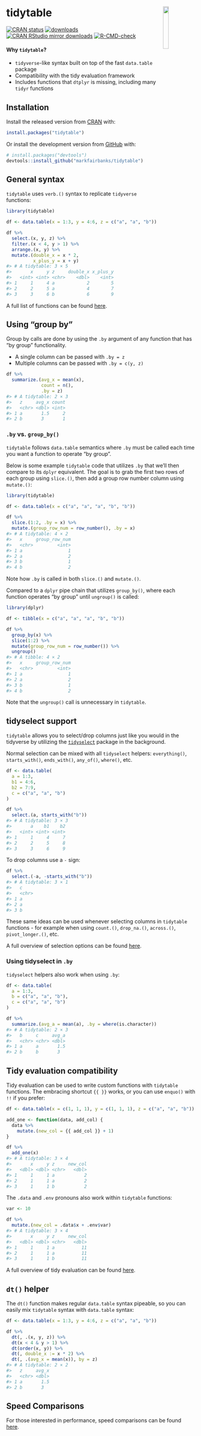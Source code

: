 
<!-- README.md is generated from README.Rmd. Please edit that file -->

# tidytable <img id="logo" src="man/figures/logo.png" align="right" width="17%" height="17%" />

<!-- badges: start -->

[![CRAN
status](https://www.r-pkg.org/badges/version/tidytable)](https://cran.r-project.org/package=tidytable)
[![downloads](http://cranlogs.r-pkg.org/badges/grand-total/tidytable?color=grey)](https://r-pkg.org/pkg/tidytable)
[![CRAN RStudio mirror
downloads](https://cranlogs.r-pkg.org/badges/last-month/tidytable?color=blue)](https://markfairbanks.github.io/tidytable/)
[![R-CMD-check](https://github.com/markfairbanks/tidytable/workflows/R-CMD-check/badge.svg)](https://github.com/markfairbanks/tidytable/actions)
<!-- badges: end -->

#### Why `tidytable`?

-   `tidyverse`-like syntax built on top of the fast `data.table`
    package
-   Compatibility with the tidy evaluation framework
-   Includes functions that `dtplyr` is missing, including many `tidyr`
    functions

## Installation

Install the released version from [CRAN](https://CRAN.R-project.org)
with:

``` r
install.packages("tidytable")
```

Or install the development version from [GitHub](https://github.com/)
with:

``` r
# install.packages("devtools")
devtools::install_github("markfairbanks/tidytable")
```

## General syntax

`tidytable` uses `verb.()` syntax to replicate `tidyverse` functions:

``` r
library(tidytable)

df <- data.table(x = 1:3, y = 4:6, z = c("a", "a", "b"))

df %>%
  select.(x, y, z) %>%
  filter.(x < 4, y > 1) %>%
  arrange.(x, y) %>%
  mutate.(double_x = x * 2,
          x_plus_y = x + y)
#> # A tidytable: 3 × 5
#>       x     y z     double_x x_plus_y
#>   <int> <int> <chr>    <dbl>    <int>
#> 1     1     4 a            2        5
#> 2     2     5 a            4        7
#> 3     3     6 b            6        9
```

A full list of functions can be found
[here](https://markfairbanks.github.io/tidytable/reference/index.html).

## Using “group by”

Group by calls are done by using the `.by` argument of any function that
has “by group” functionality.

-   A single column can be passed with `.by = z`
-   Multiple columns can be passed with `.by = c(y, z)`

``` r
df %>%
  summarize.(avg_x = mean(x),
             count = n(),
             .by = z)
#> # A tidytable: 2 × 3
#>   z     avg_x count
#>   <chr> <dbl> <int>
#> 1 a       1.5     2
#> 2 b       3       1
```

### `.by` vs. `group_by()`

`tidytable` follows `data.table` semantics where `.by` must be called
each time you want a function to operate “by group”.

Below is some example `tidytable` code that utilizes `.by` that we’ll
then compare to its `dplyr` equivalent. The goal is to grab the first
two rows of each group using `slice.()`, then add a group row number
column using `mutate.()`:

``` r
library(tidytable)

df <- data.table(x = c("a", "a", "a", "b", "b"))

df %>%
  slice.(1:2, .by = x) %>%
  mutate.(group_row_num = row_number(), .by = x)
#> # A tidytable: 4 × 2
#>   x     group_row_num
#>   <chr>         <int>
#> 1 a                 1
#> 2 a                 2
#> 3 b                 1
#> 4 b                 2
```

Note how `.by` is called in both `slice.()` and `mutate.()`.

Compared to a `dplyr` pipe chain that utilizes `group_by()`, where each
function operates “by group” until `ungroup()` is called:

``` r
library(dplyr)

df <- tibble(x = c("a", "a", "a", "b", "b"))

df %>%
  group_by(x) %>%
  slice(1:2) %>%
  mutate(group_row_num = row_number()) %>%
  ungroup()
#> # A tibble: 4 × 2
#>   x     group_row_num
#>   <chr>         <int>
#> 1 a                 1
#> 2 a                 2
#> 3 b                 1
#> 4 b                 2
```

Note that the `ungroup()` call is unnecessary in `tidytable`.

## tidyselect support

`tidytable` allows you to select/drop columns just like you would in the
tidyverse by utilizing the [`tidyselect`](https://tidyselect.r-lib.org)
package in the background.

Normal selection can be mixed with all `tidyselect` helpers:
`everything()`, `starts_with()`, `ends_with()`, `any_of()`, `where()`,
etc.

``` r
df <- data.table(
  a = 1:3,
  b1 = 4:6,
  b2 = 7:9,
  c = c("a", "a", "b")
)

df %>%
  select.(a, starts_with("b"))
#> # A tidytable: 3 × 3
#>       a    b1    b2
#>   <int> <int> <int>
#> 1     1     4     7
#> 2     2     5     8
#> 3     3     6     9
```

To drop columns use a `-` sign:

``` r
df %>%
  select.(-a, -starts_with("b"))
#> # A tidytable: 3 × 1
#>   c    
#>   <chr>
#> 1 a    
#> 2 a    
#> 3 b
```

These same ideas can be used whenever selecting columns in `tidytable`
functions - for example when using `count.()`, `drop_na.()`,
`across.()`, `pivot_longer.()`, etc.

A full overview of selection options can be found
[here](https://tidyselect.r-lib.org/reference/language.html).

### Using tidyselect in `.by`

`tidyselect` helpers also work when using `.by`:

``` r
df <- data.table(
  a = 1:3,
  b = c("a", "a", "b"),
  c = c("a", "a", "b")
)

df %>%
  summarize.(avg_a = mean(a), .by = where(is.character))
#> # A tidytable: 2 × 3
#>   b     c     avg_a
#>   <chr> <chr> <dbl>
#> 1 a     a       1.5
#> 2 b     b       3
```

## Tidy evaluation compatibility

Tidy evaluation can be used to write custom functions with `tidytable`
functions. The embracing shortcut `{{ }}` works, or you can use
`enquo()` with `!!` if you prefer:

``` r
df <- data.table(x = c(1, 1, 1), y = c(1, 1, 1), z = c("a", "a", "b"))

add_one <- function(data, add_col) {
  data %>%
    mutate.(new_col = {{ add_col }} + 1)
}

df %>%
  add_one(x)
#> # A tidytable: 3 × 4
#>       x     y z     new_col
#>   <dbl> <dbl> <chr>   <dbl>
#> 1     1     1 a           2
#> 2     1     1 a           2
#> 3     1     1 b           2
```

The `.data` and `.env` pronouns also work within `tidytable` functions:

``` r
var <- 10

df %>%
  mutate.(new_col = .data$x + .env$var)
#> # A tidytable: 3 × 4
#>       x     y z     new_col
#>   <dbl> <dbl> <chr>   <dbl>
#> 1     1     1 a          11
#> 2     1     1 a          11
#> 3     1     1 b          11
```

A full overview of tidy evaluation can be found
[here](https://rlang.r-lib.org/reference/topic-data-mask.html).

## `dt()` helper

The `dt()` function makes regular `data.table` syntax pipeable, so you
can easily mix `tidytable` syntax with `data.table` syntax:

``` r
df <- data.table(x = 1:3, y = 4:6, z = c("a", "a", "b"))

df %>%
  dt(, .(x, y, z)) %>%
  dt(x < 4 & y > 1) %>%
  dt(order(x, y)) %>%
  dt(, double_x := x * 2) %>%
  dt(, .(avg_x = mean(x)), by = z)
#> # A tidytable: 2 × 2
#>   z     avg_x
#>   <chr> <dbl>
#> 1 a       1.5
#> 2 b       3
```

## Speed Comparisons

For those interested in performance, speed comparisons can be found
[here](https://markfairbanks.github.io/tidytable/articles/speed_comparisons.html).
